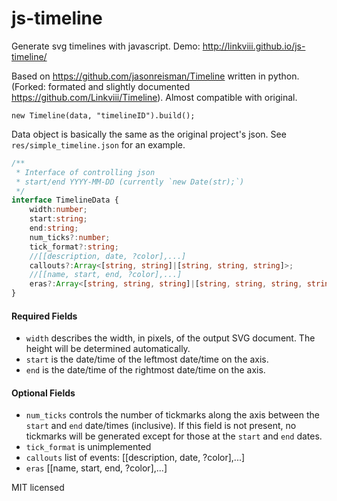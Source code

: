 # js-timeline
Generate svg timelines with javascript. Demo: http://linkviii.github.io/js-timeline/

Based on https://github.com/jasonreisman/Timeline written in python. (Forked: formated and slightly documented https://github.com/Linkviii/Timeline). Almost compatible with original.

```
new Timeline(data, "timelineID").build();
```
Data object is basically the same as the original project's json. See `res/simple_timeline.json` for an example.

```TypeScript
/**
 * Interface of controlling json
 * start/end YYYY-MM-DD (currently `new Date(str);`)
 */
interface TimelineData {
    width:number;
    start:string;
    end:string;
    num_ticks?:number;
    tick_format?:string;
    //[[description, date, ?color],...]
    callouts?:Array<[string, string]|[string, string, string]>;
    //[[name, start, end, ?color],...]
    eras?:Array<[string, string, string]|[string, string, string, string]>;
}
```

#### Required Fields

* `width` describes the width, in pixels, of the output SVG document.  The height will be determined automatically.
* `start` is the date/time of the leftmost date/time on the axis.
* `end` is the date/time of the rightmost date/time on the axis.


#### Optional Fields

* `num_ticks` controls the number of tickmarks along the axis between the `start` and `end` date/times (inclusive).  If this field is not present, no tickmarks will be generated except for those at the `start` and `end` dates.
* `tick_format` is unimplemented
* `callouts` list of events: [[description, date, ?color],...]
* `eras` [[name, start, end, ?color],...]

MIT licensed
